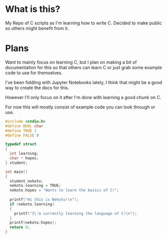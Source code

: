 # What is this?
My Repo of C scripts as I'm learning how to write C. Decided to make public so others might benefit from it.

# Plans

Want to mainly focus on learning C, but I plan on making a bit of documentation for this so that others can learn C or just grab some example code to use for themselves.

I've been fiddling with Jupyter Notebooks lately, I think that might be a good way to create the docs for this.

However I'll only focus on it after I'm done with learning a good chunk on C.

For now this will mostly consist of example code you can look through or use.

```c
#include <stdio.h>
#define BOOL char
#define TRUE 1
#define FALSE 0

typedef struct
{
  int learning;
  char * hopes;
} student;

int main()
{
  student nekoto;
  nekoto.learning = TRUE;
  nekoto.hopes = "Wants to learn the basics of C!";
  
  printf("Hi this is Nekoto!\n");
  if (nekoto.learning)
  {
    printf("I\'m currently learning the language of C!\n");
  }
  printf(nekoto.hopes);
  return 0;
}
```
